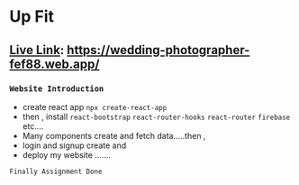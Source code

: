 # Up Fit

## [Live Link](): https://wedding-photographer-fef88.web.app/

### `Website Introduction`

* create react app `npx create-react-app`
* then , install
   `react-bootstrap`
   `react-router-hooks`
   `react-router`
   `firebase`
   etc....
* Many components create and fetch data.....then ,
* login and signup create and
* deploy my website .......

`Finally Assignment Done`
